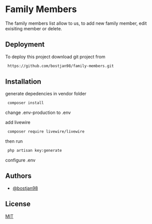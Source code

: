 
# Family Members

The family members list allow to us, to add new family member, edit exisiting member or delete.


## Deployment

To deploy this project download git project from 

```bash
 https://github.com/bostjan98/family-members.git
```

## Installation

generate depedencies in vendor folder 

```bash
 composer install
```
change .env-production to .env 

add livewire

```bash
 composer require livewire/livewire
```

then run 
```bash
 php artisan key:generate

```
configure .env


## Authors

- [@bostjan98](https://www.github.com/bostjan98)

## License

[MIT](https://choosealicense.com/licenses/mit/)